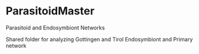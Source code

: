 # ParasitoidMaster
Parasitoid and Endosymbiont Networks

Shared folder for analyzing Gottingen and Tirol Endosymbiont and Primary network
